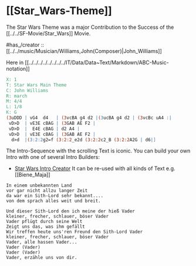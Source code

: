 
# [[Star_Wars-Theme]]

The Star Wars Theme was a major Contribution to the Success of the [[../../SF-Movie/Star_Wars]] Movie. 

#has_/creator :: [[../../music/Musician/Williams,John(Composer)|John_Williams]] 

Here in [[../../../../../../../../IT/Data/Data~Text/Markdown/ABC-Music-notation]] 
```abc
X: 1
T: Star Wars Main Theme
C: John Williams
R: march
M: 4/4
L: 1/8
K: G
(3uDDD | vG4  d4   | (3vcBA g4 d2 |(3ucBA g4 d2 | (3vcBc uA4 :|
 vD>D  | vE3E cBAG | (3GAB AE F2 | 
 vD>D  |  E4E cBAG | d2 A4 |
 vD>D  | vE3E cBAG | (3GAB AE F2 |
  d>d  |(3:2:2g2=f (3:2:2_e2d (3:2:2c2_B (3:2:2A2G | d6|]
```

The Intro-Sequence with the scrolling Text is iconic. 
You can build your own Intro with one of several Intro Builders: 
- [Star Wars Intro Creator](https://starwarsintrocreator.kassellabs.io/)
It can be re-used with all kinds of Text e.g. [[Biene_Maja]] 

```
In einem unbekannten Land 
vor gar nicht allzu langer Zeit 
da war ein Sith-Lord sehr bekannt....
von dem sprach alles weit und breit. 

Und dieser Sith-Lord den ich meine der hieß Vader 
kleiner, frecher, schlauer, böser Vader 
Vader pflügt durch seine Welt
Zeigt uns das, was ihm gefällt
Wir treffen heute uns'ren Freund den Sith-Lord Vader
kleiner, frecher, schlauer, böser Vader 
Vader, alle hassen Vader...
Vader (Vader) 
Vader (Vader) 
Vader, erzähle uns von dir.
```


